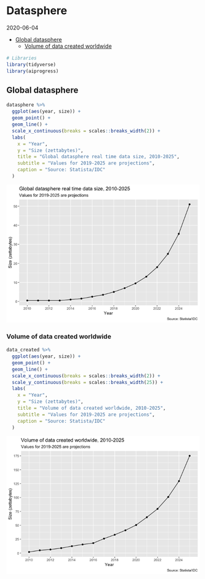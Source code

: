 Datasphere
================
2020-06-04

  - [Global datasphere](#global-datasphere)
      - [Volume of data created
        worldwide](#volume-of-data-created-worldwide)

``` r
# Libraries
library(tidyverse)
library(aiprogress)
```

## Global datasphere

``` r
datasphere %>% 
  ggplot(aes(year, size)) +
  geom_point() +
  geom_line() +
  scale_x_continuous(breaks = scales::breaks_width(2)) +
  labs(
    x = "Year",
    y = "Size (zettabytes)",
    title = "Global datasphere real time data size, 2010-2025",
    subtitle = "Values for 2019-2025 are projections",
    caption = "Source: Statista/IDC"
  )
```

![](datasphere_files/figure-gfm/unnamed-chunk-2-1.png)<!-- -->

### Volume of data created worldwide

``` r
data_created %>% 
  ggplot(aes(year, size)) +
  geom_point() +
  geom_line() +
  scale_x_continuous(breaks = scales::breaks_width(2)) +
  scale_y_continuous(breaks = scales::breaks_width(25)) +
  labs(
    x = "Year",
    y = "Size (zettabytes)",
    title = "Volume of data created worldwide, 2010-2025",
    subtitle = "Values for 2019-2025 are projections",
    caption = "Source: Statista/IDC"
  )
```

![](datasphere_files/figure-gfm/unnamed-chunk-3-1.png)<!-- -->
